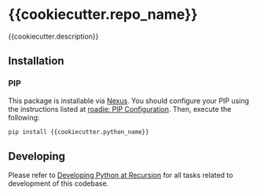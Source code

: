 # {{cookiecutter.repo_name}}

{{cookiecutter.description}}

## Installation

### PIP

This package is installable via [Nexus](nexus.rxrx.io). You should configure your PIP using the instructions listed at
[roadie: PIP Configuration](https://github.com/recursionpharma/roadie#pip-configuration). Then, execute the following:

```bash
pip install {{cookiecutter.python_name}}
```

## Developing

Please refer to [Developing Python at Recursion](https://github.com/recursionpharma/rxrx-python/blob/trunk/Developing.md)
for all tasks related to development of this codebase.
